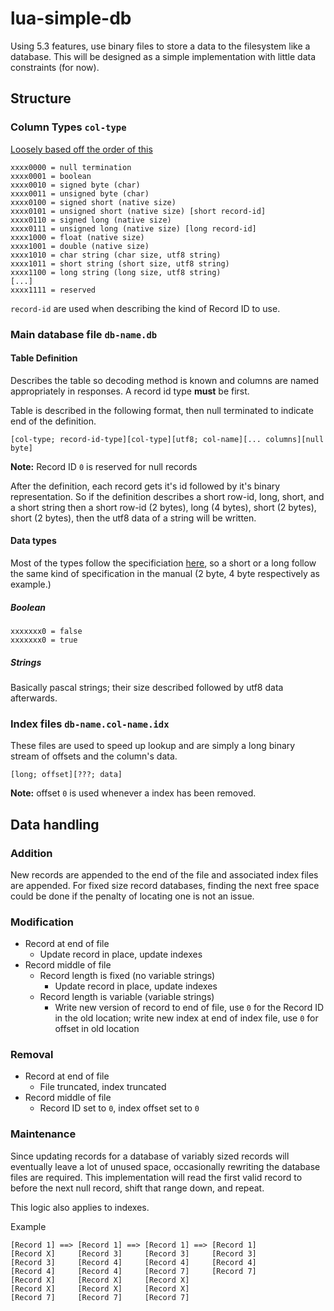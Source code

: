 # lua-simple-db

Using 5.3 features, use binary files to store a data to the filesystem like a database. This will be designed as a simple implementation with little data constraints (for now).

## Structure

### Column Types `col-type`

[Loosely based off the order of this](https://www.lua.org/manual/5.3/manual.html#6.4.2)
```
xxxx0000 = null termination
xxxx0001 = boolean
xxxx0010 = signed byte (char)
xxxx0011 = unsigned byte (char)
xxxx0100 = signed short (native size)
xxxx0101 = unsigned short (native size) [short record-id]
xxxx0110 = signed long (native size)
xxxx0111 = unsigned long (native size) [long record-id]
xxxx1000 = float (native size)
xxxx1001 = double (native size)
xxxx1010 = char string (char size, utf8 string)
xxxx1011 = short string (short size, utf8 string)
xxxx1100 = long string (long size, utf8 string)
[...]
xxxx1111 = reserved
```
`record-id` are used when describing the kind of Record ID to use.

### Main database file `db-name.db`

#### Table Definition

Describes the table so decoding method is known and columns are named appropriately in responses. A record id type **must** be first.

Table is described in the following format, then null terminated to indicate end of the definition.

```
[col-type; record-id-type][col-type][utf8; col-name][... columns][null byte]
```

**Note:** Record ID `0` is reserved for null records

After the definition, each record gets it's id followed by it's binary representation. So if the definition describes a short row-id, long, short, and a short string then a short row-id (2 bytes), long (4 bytes), short (2 bytes), short (2 bytes), then the utf8 data of a string will be written.

#### Data types

Most of the types follow the specificiation [here](https://www.lua.org/manual/5.3/manual.html#6.4.2), so a short or a long follow the same kind of specification in the manual (2 byte, 4 byte respectively as example.)

##### Boolean

```
xxxxxxx0 = false
xxxxxxx0 = true
```

##### Strings

Basically pascal strings; their size described followed by utf8 data afterwards.

### Index files `db-name.col-name.idx`

These files are used to speed up lookup and are simply a long binary stream of offsets and the column's data.

```
[long; offset][???; data]
```

**Note:** offset `0` is used whenever a index has been removed.

## Data handling

### Addition

New records are appended to the end of the file and associated index files are appended. For fixed size record databases, finding the next free space could be done if the penalty of locating one is not an issue.

### Modification

* Record at end of file
    * Update record in place, update indexes
* Record middle of file
  * Record length is fixed (no variable strings)
    * Update record in place, update indexes
  * Record length is variable (variable strings)
    * Write new version of record to end of file, use `0` for the Record ID in the old location; write new index at end of index file, use `0` for offset in old location

### Removal

* Record at end of file
  * File truncated, index truncated
* Record middle of file
  * Record ID set to `0`, index offset set to `0`

### Maintenance

Since updating records for a database of variably sized records will eventually leave a lot of unused space, occasionally rewriting the database files are required. This implementation will read the first valid record to before the next null record, shift that range down, and repeat.

This logic also applies to indexes.

Example
```
[Record 1] ==> [Record 1] ==> [Record 1] ==> [Record 1]
[Record X]     [Record 3]     [Record 3]     [Record 3]
[Record 3]     [Record 4]     [Record 4]     [Record 4]
[Record 4]     [Record 4]     [Record 7]     [Record 7]
[Record X]     [Record X]     [Record X]
[Record X]     [Record X]     [Record X]
[Record 7]     [Record 7]     [Record 7]
```
